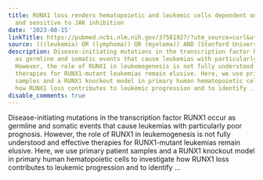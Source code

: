 ```yaml
---
title: RUNX1 loss renders hematopoietic and leukemic cells dependent on interleukin-3
  and sensitive to JAK inhibition
date: '2023-08-15'
linkTitle: https://pubmed.ncbi.nlm.nih.gov/37581927/?utm_source=curl&utm_medium=rss&utm_campaign=pubmed-2&utm_content=1Rkszs2HVZ2RHP33OibaNFew6VK-LzjJWTD4GwmLlk8B-wCceh&fc=20220923065203&ff=20230816180836&v=2.17.9.post6+86293ac
source: (((leukemia) OR (lymphoma)) OR (myeloma)) AND (Stanford University[Affiliation])
description: Disease-initiating mutations in the transcription factor RUNX1 occur
  as germline and somatic events that cause leukemias with particularly poor prognosis.
  However, the role of RUNX1 in leukemogenesis is not fully understood and effective
  therapies for RUNX1-mutant leukemias remain elusive. Here, we use primary patient
  samples and a RUNX1 knockout model in primary human hematopoietic cells to investigate
  how RUNX1 loss contributes to leukemic progression and to identify ...
disable_comments: true
---
```

Disease-initiating mutations in the transcription factor RUNX1 occur as germline and somatic events that cause leukemias with particularly poor prognosis. However, the role of RUNX1 in leukemogenesis is not fully understood and effective therapies for RUNX1-mutant leukemias remain elusive. Here, we use primary patient samples and a RUNX1 knockout model in primary human hematopoietic cells to investigate how RUNX1 loss contributes to leukemic progression and to identify ...
